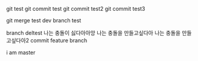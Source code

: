 git test
git commit test
git commit test2
git commit test3

git merge test
dev branch test

branch deltest
나는 충돌이 싫다아아앙
나는 충돌을 만들고싶다아
나는 충돌을 만들고싶다아2
commit feature branch

i am master
